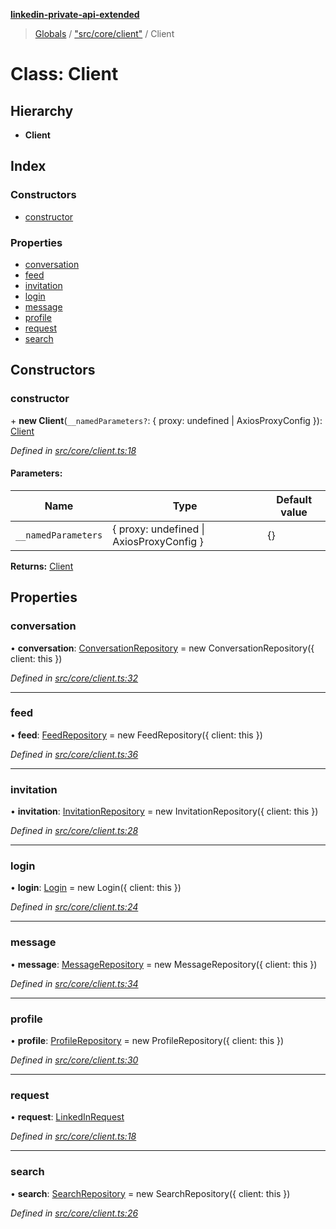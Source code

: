 **[linkedin-private-api-extended](../README.md)**

> [Globals](../globals.md) / ["src/core/client"](../modules/_src_core_client_.md) / Client

# Class: Client

## Hierarchy

* **Client**

## Index

### Constructors

* [constructor](_src_core_client_.client.md#constructor)

### Properties

* [conversation](_src_core_client_.client.md#conversation)
* [feed](_src_core_client_.client.md#feed)
* [invitation](_src_core_client_.client.md#invitation)
* [login](_src_core_client_.client.md#login)
* [message](_src_core_client_.client.md#message)
* [profile](_src_core_client_.client.md#profile)
* [request](_src_core_client_.client.md#request)
* [search](_src_core_client_.client.md#search)

## Constructors

### constructor

\+ **new Client**(`__namedParameters?`: { proxy: undefined \| AxiosProxyConfig  }): [Client](_src_core_client_.client.md)

*Defined in [src/core/client.ts:18](https://github.com/khanhtranngoccva/linkedin-private-api/blob/0b23a8c/src/core/client.ts#L18)*

#### Parameters:

Name | Type | Default value |
------ | ------ | ------ |
`__namedParameters` | { proxy: undefined \| AxiosProxyConfig  } | {} |

**Returns:** [Client](_src_core_client_.client.md)

## Properties

### conversation

•  **conversation**: [ConversationRepository](_src_repositories_conversation_repository_.conversationrepository.md) = new ConversationRepository({ client: this })

*Defined in [src/core/client.ts:32](https://github.com/khanhtranngoccva/linkedin-private-api/blob/0b23a8c/src/core/client.ts#L32)*

___

### feed

•  **feed**: [FeedRepository](_src_repositories_feed_repository_.feedrepository.md) = new FeedRepository({ client: this })

*Defined in [src/core/client.ts:36](https://github.com/khanhtranngoccva/linkedin-private-api/blob/0b23a8c/src/core/client.ts#L36)*

___

### invitation

•  **invitation**: [InvitationRepository](_src_repositories_invitation_repository_.invitationrepository.md) = new InvitationRepository({ client: this })

*Defined in [src/core/client.ts:28](https://github.com/khanhtranngoccva/linkedin-private-api/blob/0b23a8c/src/core/client.ts#L28)*

___

### login

•  **login**: [Login](_src_core_login_.login.md) = new Login({ client: this })

*Defined in [src/core/client.ts:24](https://github.com/khanhtranngoccva/linkedin-private-api/blob/0b23a8c/src/core/client.ts#L24)*

___

### message

•  **message**: [MessageRepository](_src_repositories_message_repository_.messagerepository.md) = new MessageRepository({ client: this })

*Defined in [src/core/client.ts:34](https://github.com/khanhtranngoccva/linkedin-private-api/blob/0b23a8c/src/core/client.ts#L34)*

___

### profile

•  **profile**: [ProfileRepository](_src_repositories_profile_repository_.profilerepository.md) = new ProfileRepository({ client: this })

*Defined in [src/core/client.ts:30](https://github.com/khanhtranngoccva/linkedin-private-api/blob/0b23a8c/src/core/client.ts#L30)*

___

### request

•  **request**: [LinkedInRequest](_src_core_linkedin_request_.linkedinrequest.md)

*Defined in [src/core/client.ts:18](https://github.com/khanhtranngoccva/linkedin-private-api/blob/0b23a8c/src/core/client.ts#L18)*

___

### search

•  **search**: [SearchRepository](_src_repositories_search_repository_.searchrepository.md) = new SearchRepository({ client: this })

*Defined in [src/core/client.ts:26](https://github.com/khanhtranngoccva/linkedin-private-api/blob/0b23a8c/src/core/client.ts#L26)*
